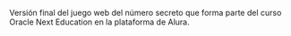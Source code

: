 Versión final del juego web del número secreto que forma parte del curso Oracle Next Education en la plataforma de Alura.

